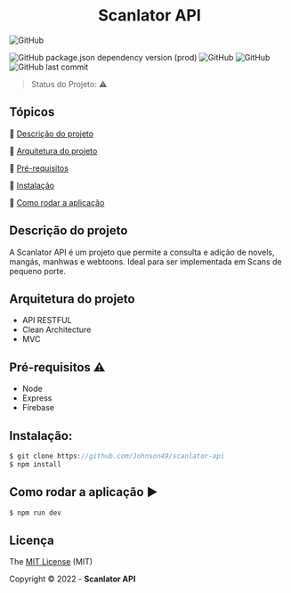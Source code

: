 <h1 align="center"> Scanlator API </h1> </center>


![GitHub](http://img.shields.io/static/v1?label=STATUS&message=EM%20DESENVOLVIMENTO&color=yellow&style=for-the-badge)

![GitHub package.json dependency version (prod)](https://img.shields.io/github/package-json/dependency-version/Johnson49/scanlator-api/express)
![GitHub](https://img.shields.io/github/license/Johnson49/scanlator-api)
![GitHub](http://img.shields.io/static/v1?label=node&message=16.15.0&color=green&style=for-the-badge&logo=javascript)
![GitHub last commit](https://img.shields.io/github/last-commit/Johnson49/scanlator-api)

> Status do Projeto: :warning:

## Tópicos 

:small_blue_diamond: [Descrição do projeto](#descrição-do-projeto)

:small_blue_diamond: [ Arquitetura do projeto](#arquitetura-do-projeto)

:small_blue_diamond: [Pré-requisitos](#pré-requisitos)

:small_blue_diamond: [Instalação](#instalação)

:small_blue_diamond: [Como rodar a aplicação](#como-rodar-a-aplicação)

## Descrição do projeto
A Scanlator API é um projeto que permite a consulta e adição de novels, mangás, manhwas e webtoons. Ideal para ser implementada em Scans de pequeno porte.



## Arquitetura do projeto

* API RESTFUL
* Clean Architecture 
* MVC


## Pré-requisitos :warning:

* Node
* Express
* Firebase


## Instalação: 

```javascript
$ git clone https://github.com/Johnson49/scanlator-api
$ npm install 
```  

## Como rodar a aplicação :arrow_forward:
```javascript
$ npm run dev
```

## Licença

The [MIT License]() (MIT)

Copyright :copyright: 2022 - **Scanlator API**
